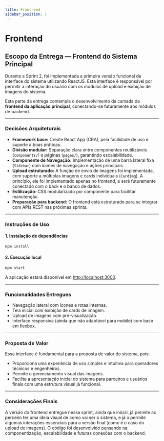 ```yaml
---
title: Front-end
sidebar_position: 7
---
```


# Frontend 

## Escopo da Entrega — Frontend do Sistema Principal

Durante a Sprint 2, foi implementada a primeira versão funcional da interface do sistema utilizando ReactJS. Esta interface é responsável por permitir a interação do usuário com os módulos de upload e exibição de imagens do sistema.

Esta parte da entrega contempla o desenvolvimento da camada de **frontend da aplicação principal**, conectando-se futuramente aos módulos de backend.

---

### Decisões Arquiteturais

- **Framework base:** Create React App (CRA), pela facilidade de uso e suporte a boas práticas.
- **Divisão modular:** Separação clara entre componentes reutilizáveis (`components/`) e páginas (`pages/`), garantindo escalabilidade.
- **Componente de Navegação:** Implementação de uma barra lateral fixa (`Sidebar`) com ícones de navegação e ações principais.
- **Upload estruturado:** A função de envio de imagens foi implementada, com suporte a múltiplas imagens e cards individuais (`CardImg`). A princípio, ele foi implementado apenas no frontend, e será futuramente conectado com o back e o banco de dados.
- **Estilização:** CSS modularizado por componente para facilitar manutenção.
- **Preparação para backend:** O frontend está estruturado para se integrar com APIs REST nas próximas sprints.

---

### Instruções de Uso

#### 1. Instalação de dependências

```bash
npm install
```

#### 2. Execução local

```bash
npm start
```

A aplicação estará disponível em [http://localhost:3000](http://localhost:3000).

---

### Funcionalidades Entregues

- Navegação lateral com ícones e rotas internas.
- Tela inicial com exibição de cards de imagem.
- Upload de imagens com pré-visualização.
- Interface responsiva (ainda que não adaptável para mobile) com base em flexbox.

---

### Proposta de Valor

Essa interface é fundamental para a proposta de valor do sistema, pois:

- Proporciona uma experiência de uso simples e intuitiva para operadores técnicos e engenheiros.
- Permite o gerenciamento visual das imagens.
- Facilita a apresentação inicial do sistema para parceiros e usuários finais com uma estrutura visual já funcional.

---

### Considerações Finais

A versão do frontend entregue nessa sprint, ainda que inicial, já permite ao perceiro ter uma ideia visual de como vai ser o sistema, e já o permite algumas interações essenciais para a versão final (como é o caso do upload de imagens). O código foi desenvolvido pensando na componentização, escalabilidade e futuras conexões com o backend.